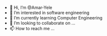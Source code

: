 - 👋 Hi, I’m @Amar-Yele
- 👀 I’m interested in software engineering
- 🌱 I’m currently learning Computer Engineering
- 💞️ I’m looking to collaborate on ...
- 📫 How to reach me ...

<!---
Amar-Yele/Amar-Yele is a ✨ special ✨ repository because its `README.md` (this file) appears on your GitHub profile.
You can click the Preview link to take a look at your changes.
--->
